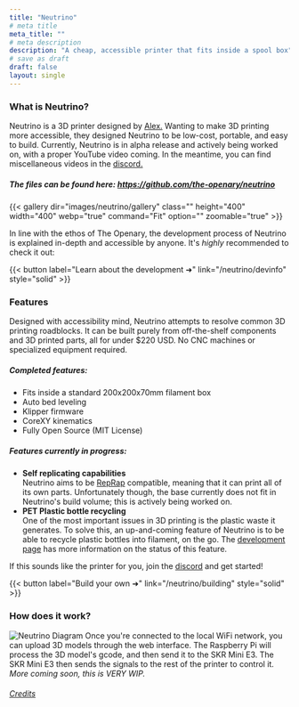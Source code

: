 ```yaml
---
title: "Neutrino"
# meta title
meta_title: ""
# meta description
description: "A cheap, accessible printer that fits inside a spool box"
# save as draft
draft: false
layout: single
---
```


### What is Neutrino?

Neutrino is a 3D printer designed by [Alex.](/about/qcoral/) Wanting to make 3D printing more accessible, they designed Neutrino to be low-cost, portable, and easy to build. Currently, Neutrino is in alpha release and actively being worked on, with a proper YouTube video coming. In the meantime, you can find miscellaneous videos in the [discord.](https://discord.com/invite/VZFWGp7FHZ)

##### The files can be found here: https://github.com/the-openary/neutrino

{{< gallery dir="images/neutrino/gallery" class="" height="400" width="400" webp="true" command="Fit" option="" zoomable="true" >}}

In line with the ethos of The Openary, the development process of Neutrino is explained in-depth and accessible by anyone. It's *highly* recommended to check it out:

{{< button label="Learn about the development ➜" link="/neutrino/devinfo" style="solid" >}}

<!-- Useful information:
- Brief non-tech description of the project
- author (qcoral)
- status of the project 
- A brief story of how the printer was conceived; context basically
- Definitely story -->

### Features
<!-- 
- More technical information in general; keep it brief -->

Designed with accessibility mind, Neutrino attempts to resolve common 3D printing roadblocks. It can be built purely from off-the-shelf components and 3D printed parts, all for under $220 USD. No CNC machines or specialized equipment required.

##### Completed features:

- Fits inside a standard 200x200x70mm filament box
- Auto bed leveling
- Klipper firmware
- CoreXY kinematics
- Fully Open Source (MIT License)

##### Features currently in progress:
- **Self replicating capabilities** \
Neutrino aims to be [RepRap](https://reprap.org/wiki/RepRap) compatible, meaning that it can print all of its own parts. Unfortunately though, the base currently does not fit in Neutrino's build volume; this is actively being worked on.
- **PET Plastic bottle recycling** \
One of the most important issues in 3D printing is the plastic waste it generates. To solve this, an up-and-coming feature of Neutrino is to be able to recycle plastic bottles into filament, on the go. The [development page](/neutrino/devinfo) has more information on the status of this feature.

If this sounds like the printer for you, join the [discord](https://discord.com/invite/VZFWGp7FHZ) and get started!

{{< button label="Build your own ➜" link="/neutrino/building" style="solid" >}}

### How does it work?


![Neutrino Diagram](/images/neutrino/neutrinodiagram.png)
Once you're connected to the local WiFi network, you can upload 3D models through the web interface. The Raspberry Pi will process the 3D model's gcode, and then send it to the SKR Mini E3. The SKR Mini E3 then sends the signals to the rest of the printer to control it. _More coming soon, this is VERY WIP._

###### [Credits](/credits)
